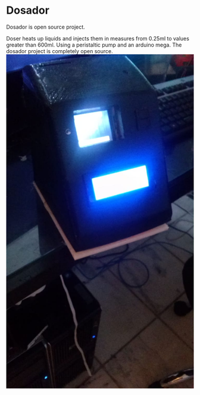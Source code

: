 # Dosador

Dosador is open source project.

Doser heats up liquids and injects them in measures from 0.25ml to values greater than 600ml.
Using a peristaltic pump and an arduino mega.
The dosador project is completely open source.
![Caixa Plastica](https://github.com/marcelomaurin/dosador/blob/main/img/caixa2.jpg)

